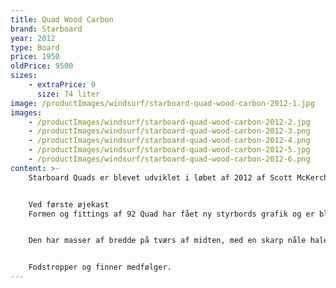```yaml
---
title: Quad Wood Carbon
brand: Starboard
year: 2012
type: Board
price: 1950
oldPrice: 9500
sizes:
    - extraPrice: 0
      size: 74 liter
image: /productImages/windsurf/starboard-quad-wood-carbon-2012-1.jpg
images:
    - /productImages/windsurf/starboard-quad-wood-carbon-2012-2.jpg
    - /productImages/windsurf/starboard-quad-wood-carbon-2012-3.png
    - /productImages/windsurf/starboard-quad-wood-carbon-2012-4.png
    - /productImages/windsurf/starboard-quad-wood-carbon-2012-5.jpg
    - /productImages/windsurf/starboard-quad-wood-carbon-2012-6.png
content: >-
    Starboard Quads er blevet udviklet i løbet af 2012 af Scott McKercher, og de er designet til at levere kraftfuld, fuld skinnedrevet, bølgekørsel.


    Ved første øjekast
    Formen og fittings af 92 Quad har fået ny styrbords grafik og er blevet fuldstændig frisket op, med en fuldstændig eksponeret carbon finish på denne Woodcarbon model.


    Den har masser af bredde på tværs af midten, med en skarp nåle hale og spids næse. Finneopsætningen kommer med Drake Slot Box finner, som kan justeres til at blive kørt med enten de store frem eller tilbage, du har også justering til at flytte finnerne tættere på eller længere fra hinanden for at tune for mere drive eller slide. Ved at tilføje et par 15 cm finner kan den også sejles som tvilling.


    Fodstropper og finner medfølger.
---
```

